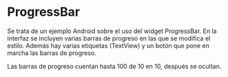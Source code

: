 # ProgressBar

Se trata de un ejemplo Android sobre el uso del widget ProgressBar. En la interfaz se incluyen varias barras de progreso en las que se modifica el estilo. Además hay varias etiquetas (TextView) y un botón que pone en marcha las barras de progreso.

Las barras de progreso cuentan hasta 100 de 10 en 10, después se ocultan.

